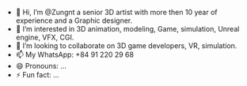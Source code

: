 - 👋 Hi, I’m @Zungnt a senior 3D artist with more then 10 year of experience and a Graphic designer.
- 👀 I’m interested in 3D animation, modeling, Game, simulation, Unreal engine, VFX, CGI.
- 💞️ I’m looking to collaborate on 3D game developers, VR, simulation.
- 📫 My WhatsApp: +84 91 220 29 68
- 😄 Pronouns: ...
- ⚡ Fun fact: ...

<!---
Zungnt/Zungnt is a ✨ special ✨ repository because its `README.md` (this file) appears on your GitHub profile.
You can click the Preview link to take a look at your changes.
--->
